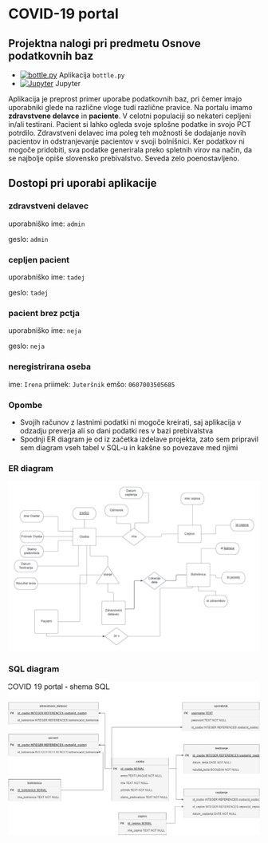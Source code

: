 # COVID-19 portal
## Projektna nalogi pri predmetu Osnove podatkovnih baz

* [![bottle.py](https://mybinder.org/badge_logo.svg)](https://mybinder.org/v2/gh/BlackPhoenixSlo/projektna-naloga-Covid-19/main?urlpath=proxy/8080/) Aplikacija `bottle.py`
* [![Jupyter](https://mybinder.org/badge_logo.svg)](https://mybinder.org/v2/gh/BlackPhoenixSlo/projektna-naloga-Covid-19/main) Jupyter

Aplikacija je preprost primer uporabe podatkovnih baz, pri čemer imajo uporabniki glede na različne vloge tudi različne pravice. Na portalu imamo **zdravstvene delavce** in **paciente**. V celotni populaciji so nekateri cepljeni in/ali testirani.
Pacient si lahko ogleda svoje splošne podatke in svojo PCT potrdilo. Zdravstveni delavec ima poleg teh možnosti še dodajanje novih pacientov in odstranjevanje pacientov v svoji bolnišnici.
Ker podatkov ni mogoče pridobiti, sva podatke generirala preko spletnih virov na način, da se najbolje opiše slovensko prebivalstvo. Seveda zelo poenostavljeno.

## Dostopi pri uporabi aplikacije

### zdravstveni delavec
uporabniško ime: `admin`

geslo: `admin`

### cepljen pacient
uporabniško ime: `tadej`

geslo: `tadej`

### pacient brez pctja
uporabniško ime: `neja`

geslo: `neja`


### neregistrirana oseba
ime: `Irena`
priimek: `Juteršnik`
emšo: `0607003505685`


### Opombe
 - Svojih računov z lastnimi podatki ni mogoče kreirati, saj aplikacija v odzadju preverja ali so dani podatki res v bazi prebivalstva
 - Spodnji ER diagram je od iz začetka izdelave projekta, zato sem pripravil sem diagram vseh tabel v SQL-u in kakšne so povezave med njimi

### ER diagram
![ER DIAGRAM](ER_diagram.png)


### SQL diagram
![SQL DIAGRAM](SQL_diagram.jpg)

